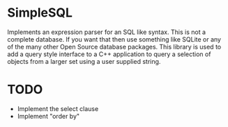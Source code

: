 # SimpleSQL
Implements an expression parser for an SQL like syntax. This is not a complete database. If you want that then use something like SQLite or any of the many other Open Source database packages.
This library is used to add a query style interface to a C++ application to query a selection of objects from a larger set using a user supplied string.

# TODO
- Implement the select clause
- Implement "order by"
